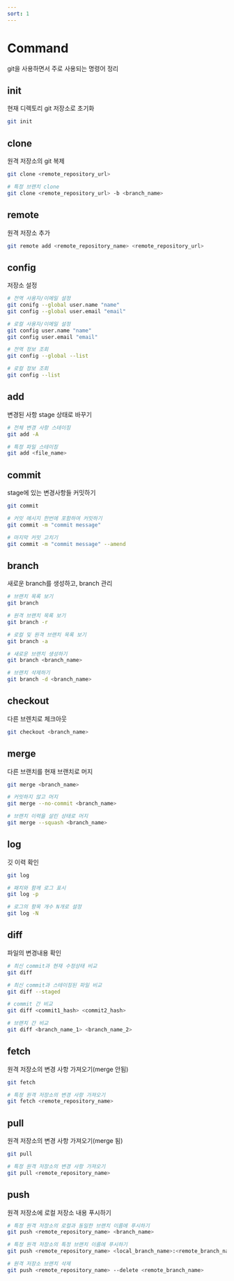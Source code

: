 ```yaml
---
sort: 1
---
```


# Command

git을 사용하면서 주로 사용되는 명령어 정리

## init
현재 디렉토리 git 저장소로 초기화
```bash
git init
```

## clone
원격 저장소의 git 복제
```bash
git clone <remote_repository_url>

# 특정 브랜치 clone
git clone <remote_repository_url> -b <branch_name>
```

## remote
원격 저장소 추가
```bash
git remote add <remote_repository_name> <remote_repository_url>
```

## config
저장소 설정
```bash
# 전역 사용자/이메일 설정
git conifg --global user.name "name"
git config --global user.email "email"

# 로컬 사용자/이메일 설정
git config user.name "name"
git config user.email "email"

# 전역 정보 조회
git config --global --list

# 로컬 정보 조회
git config --list
```

## add
변경된 사항 stage 상태로 바꾸기
```bash
# 전체 변경 사항 스테이징
git add -A

# 특정 파일 스테이징
git add <file_name>
```

## commit
stage에 있는 변경사항들 커밋하기
```bash
git commit

# 커밋 메시지 한번에 포함하여 커밋하기
git commit -m "commit message"

# 마지막 커밋 고치기
git commit -m "commit message" --amend
```

## branch
새로운 branch를 생성하고, branch 관리
```bash
# 브랜치 목록 보기
git branch

# 원격 브랜치 목록 보기
git branch -r

# 로컬 및 원격 브랜치 목록 보기
git branch -a

# 새로운 브랜치 생성하기
git branch <branch_name>

# 브랜치 삭제하기
git branch -d <branch_name>
```

## checkout
다른 브렌치로 체크아웃
```bash
git checkout <branch_name>
```

## merge
다른 브랜치를 현재 브랜치로 머지
```bash
git merge <branch_name>

# 커밋하지 않고 머지
git merge --no-commit <branch_name>

# 브랜치 이력을 살린 상태로 머지
git merge --squash <branch_name>
```

## log
깃 이력 확인
```bash
git log

# 패치와 함께 로그 표시
git log -p

# 로그의 항목 개수 N개로 설정
git log -N
```

## diff
파일의 변경내용 확인
```bash
# 최신 commit과 현재 수정상태 비교
git diff

# 최신 commit과 스테이징된 파일 비교
git diff --staged

# commit 간 비교
git diff <commit1_hash> <commit2_hash>

# 브랜치 간 비교
git diff <branch_name_1> <branch_name_2>
```

## fetch
원격 저장소의 변경 사항 가져오기(merge 안됨)
```bash
git fetch

# 특정 원격 저장소의 변경 사항 가져오기
git fetch <remote_repository_name>
```

## pull
원격 저장소의 변경 사항 가져오기(merge 됨)
```bash
git pull

# 특정 원격 저장소의 변경 사항 가져오기
git pull <remote_repository_name>
```

## push
원격 저장소에 로컬 저장소 내용 푸시하기
```bash
# 특정 원격 저장소의 로컬과 동일한 브랜치 이름에 푸시하기
git push <remote_repository_name> <branch_name>

# 특정 원격 저장소의 특정 브랜치 이름에 푸시하기
git push <remote_repository_name> <local_branch_name>:<remote_branch_name>

# 원격 저장소 브랜치 삭제
git push <remote_repository_name> --delete <remote_branch_name>
```